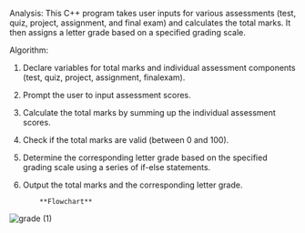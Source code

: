 Analysis:
This C++ program takes user inputs for various assessments (test, quiz, project, assignment, and final exam) and calculates the total marks. It then assigns a letter grade based on a specified grading scale.

Algorithm:
1. Declare variables for total marks and individual assessment components (test, quiz, project, assignment, finalexam).
2. Prompt the user to input assessment scores.
3. Calculate the total marks by summing up the individual assessment scores.
4. Check if the total marks are valid (between 0 and 100).
5. Determine the corresponding letter grade based on the specified grading scale using a series of if-else statements.
6. Output the total marks and the corresponding letter grade.

           **Flowchart**

![grade (1)](https://github.com/SWEG-2015EC-Batch/Mr-Robot/assets/149063873/eb546538-ad1b-4083-8dd5-5dbf20d36428)




